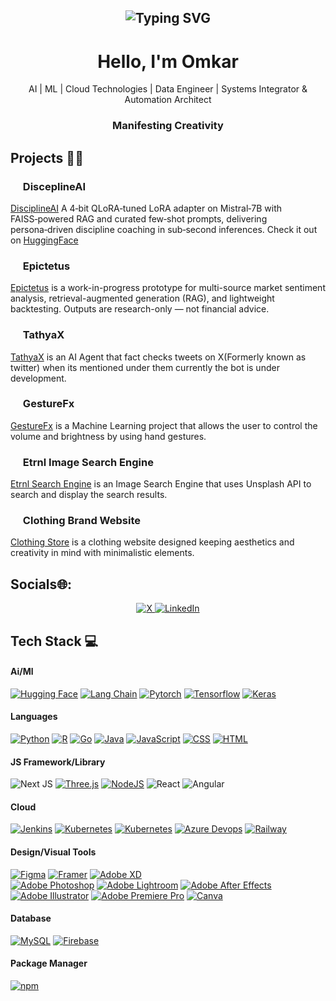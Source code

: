<h2 align="center"><img src="https://readme-typing-svg.demolab.com?font=Fira+Code&pause=1000&random=false&width=435&lines=Everything+not+saved+will+be+lost" alt="Typing SVG"></h2>

</h2>

<h1 align="center"> Hello, I'm Omkar </br> 
</h1>
<p align="center"> AI | ML | Cloud Technologies | Data Engineer | Systems Integrator & Automation Architect </p>
<h3 align="center">Manifesting Creativity </br> </h3>

## Projects 👨‍💻

### <img src="https://ytmp.itsvg.in/PicsArt_11-13-11.55.52.png" width="16px" /> DisceplineAI
[DisciplineAI](https://github.com/omk4rr/DisciplineAI) A 4‑bit QLoRA‑tuned LoRA adapter on Mistral‑7B with FAISS‑powered RAG and curated few‑shot prompts, delivering persona‑driven discipline coaching in sub‑second inferences. Check it out on [HuggingFace](https://huggingface.co/omk4r/DisciplineAI)
### <img src="https://ytmp.itsvg.in/PicsArt_11-13-11.55.52.png" width="16px" /> Epictetus
[Epictetus](https://github.com/omk4rr/Epictetus) is a work-in-progress prototype for multi-source market sentiment analysis, retrieval-augmented generation (RAG), and lightweight backtesting. Outputs are research-only — not financial advice.
### <img src="https://ytmp.itsvg.in/PicsArt_11-13-11.55.52.png" width="16px" /> TathyaX
[TathyaX](https://github.com/Tathya-X) is an AI Agent that fact checks tweets on X(Formerly known as twitter) when its mentioned under them currently the bot is under development.
### <img src="https://ytmp.itsvg.in/PicsArt_11-13-11.55.52.png" width="16px" /> GestureFx
[GestureFx](https://github.com/omk4rr/GestureFx) is a Machine Learning project that allows the user to control the volume and brightness by using hand gestures.
### <img src="https://ytmp.itsvg.in/PicsArt_11-13-11.55.52.png" width="16px" /> Etrnl Image Search Engine
[Etrnl Search Engine](https://github.com/omk4rr/Etrnl-Image-Search-Engine) is an Image Search Engine that uses Unsplash API to search and display the search results.
### <img src="https://ytmp.itsvg.in/PicsArt_11-13-11.55.52.png" width="16px" />  Clothing Brand Website
[Clothing Store](https://omk4rr.github.io/Clothing-Store/) is a clothing website designed keeping aesthetics and creativity in mind with minimalistic elements.

## Socials🌐:
<p align="center">
  <a href="https://x.com/omk4rr" target="_blank">
    <img alt="X" src="https://img.shields.io/badge/X-000000?style=for-the-badge&logo=x&logoColor=white" />
  </a>
  <a href="https://www.linkedin.com/in/omk4rr" target="_blank">
    <img alt="LinkedIn" src="https://img.shields.io/badge/LinkedIn-0077B5?style=for-the-badge&logo=linkedin&logoColor=white" style="vertical-align:center" />
  </a>
</p>


## Tech Stack 💻

#### Ai/Ml
[![Hugging Face](https://img.shields.io/badge/-HuggingFace-FDEE21?style=for-the-badge&logo=HuggingFace&logoColor=black)](#)
[![Lang Chain](https://img.shields.io/badge/langchain-1C3C3C?style=for-the-badge&logo=langchain&logoColor=white)](#)
[![Pytorch](https://img.shields.io/badge/PyTorch-EE4C2C?style=for-the-badge&logo=pytorch&logoColor=white)](#)
[![Tensorflow](https://img.shields.io/badge/TensorFlow-FF6F00?style=for-the-badge&logo=tensorflow&logoColor=white)](#)
[![Keras](https://img.shields.io/badge/Keras-FF0000?style=for-the-badge&logo=keras&logoColor=white)](#)

#### Languages
[![Python](https://img.shields.io/badge/Python-3776AB?logo=python&logoColor=fff)](#)
[![R](https://img.shields.io/badge/R-%23276DC3.svg?logo=r&logoColor=white)](#)
[![Go](https://img.shields.io/badge/Go-00ADD8?style=for-the-badge&logo=go&logoColor=white)](#)
[![Java](https://img.shields.io/badge/Java-%23ED8B00.svg?logo=openjdk&logoColor=white)](#)
[![JavaScript](https://img.shields.io/badge/JavaScript-F7DF1E?logo=javascript&logoColor=000)](#)
[![CSS](https://img.shields.io/badge/CSS-1572B6?logo=css3&logoColor=fff)](#)
[![HTML](https://img.shields.io/badge/HTML-%23E34F26.svg?logo=html5&logoColor=white)](#)

#### JS Framework/Library
![Next JS](https://img.shields.io/badge/-NextJS-000?style=for-the-badge&logo=next.js)
[![Three.js](https://img.shields.io/badge/Three.js-000?logo=threedotjs&logoColor=fff)](#)
[![NodeJS](https://img.shields.io/badge/Node.js-6DA55F?logo=node.js&logoColor=white)](#)
![React](https://img.shields.io/badge/-ReactJS-000?style=for-the-badge&logo=react)
![Angular](https://img.shields.io/badge/-AngularJS-000?style=for-the-badge&logo=angular)

#### Cloud
[![Jenkins](https://img.shields.io/badge/Jenkins-D24939?logo=jenkins&logoColor=white)](#)
[![Kubernetes](https://img.shields.io/badge/Kubernetes-326CE5?logo=kubernetes&logoColor=fff)](#)
[![Kubernetes](https://img.shields.io/badge/Amazon_AWS-FF9900?style=for-the-badge&logo=amazonaws&logoColor=white)](#)
[![Azure Devops](https://img.shields.io/badge/Azure_DevOps-0078D7?style=for-the-badge&logo=azure-devops&logoColor=white)](#)
[![Railway](https://img.shields.io/badge/Railway-131415?style=for-the-badge&logo=railway&logoColor=white)](#)


#### Design/Visual Tools
[![Figma](https://img.shields.io/badge/Figma-F24E1E?logo=figma&logoColor=white)](#)
[![Framer](https://img.shields.io/badge/Framer-05F?logo=framer&logoColor=fff)](#)
[![Adobe XD](https://img.shields.io/badge/Adobe%20XD-470137?logo=Adobe%20XD&logoColor=#FF61F6)](#)\
[![Adobe Photoshop](https://img.shields.io/badge/Adobe%20Photoshop-31A8FF?logo=Adobe%20Photoshop&logoColor=black)](#)
[![Adobe Lightroom](https://img.shields.io/badge/Adobe%20Lightroom-31A8FF?logo=Adobe%20Lightroom&logoColor=white)](#)
[![Adobe After Effects](https://img.shields.io/badge/Adobe%20After%20Effects-CF96FD?logo=Adobe%20After%20Effects&logoColor=393665)](#)
[![Adobe Illustrator](https://img.shields.io/badge/Adobe%20Illustrator-FF9A00?logo=adobe%20illustrator&logoColor=white)](#)
[![Adobe Premiere Pro](https://img.shields.io/badge/Adobe%20Premiere%20Pro-9999FF?logo=Adobe%20Premiere%20Pro&logoColor=white)](#)
[![Canva](https://img.shields.io/badge/Canva-%2300C4CC.svg?&logo=Canva&logoColor=white)](#)

#### Database
[![MySQL](https://img.shields.io/badge/MySQL-4479A1?logo=mysql&logoColor=fff)](#)
[![Firebase](https://img.shields.io/badge/Firebase-039BE5?logo=Firebase&logoColor=white)](#)

#### Package Manager
[![npm](https://img.shields.io/badge/npm-CB3837?logo=npm&logoColor=fff)](#)
